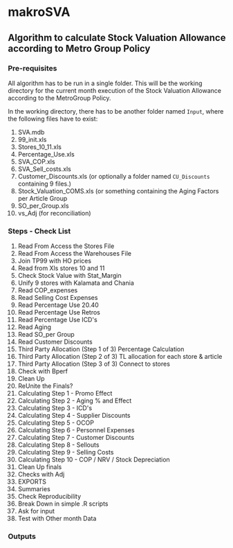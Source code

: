 makroSVA
========

## Algorithm to calculate Stock Valuation Allowance according to Metro Group Policy

### Pre-requisites

All algorithm has to be run in a single folder. This will be the working directory for the current month execution of the Stock Valuation Allowance according to the MetroGroup Policy.

In the working directory, there has to be another folder named `Input`, where the following files have to exist: 

1. SVA.mdb
2. 99_init.xls
3. Stores_10_11.xls
4. Percentage_Use.xls
5. SVA_COP.xls
6. SVA_Sell_costs.xls
7. Customer_Discounts.xls (or optionally a folder named `CU_Discounts` containing 9 files.)
8. Stock_Valuation_COMS.xls (or something containing the Aging Factors per Article Group
9. SO_per_Group.xls
10. vs_Adj (for reconciliation)


### Steps - Check List

1. Read From Access the Stores File
1. Read From Access the Warehouses File
1. Join TP99 with HO prices
1. Read from Xls stores 10 and 11
1. Check Stock Value with Stat_Margin
1. Unify 9 stores with Kalamata and Chania
1. Read COP_expenses
1. Read Selling Cost Expenses
1. Read Percentage Use 20.40
1. Read Percentage Use Retros 
1. Read Percentage Use ICD's
1. Read Aging
1. Read SO_per Group
1. Read Customer Discounts
1. Third Party Allocation (Step 1 of 3) Percentage Calculation
1. Third Party Allocation (Step 2 of 3) TL allocation for each store & article
1. Third Party Allocation (Step 3 of 3) Connect to stores
1. Check with Bperf
1. Clean Up
1. ReUnite the Finals?
1. Calculating Step 1 - Promo Effect
1. Calculating Step 2 - Aging % and Effect
1. Calculating Step 3 - ICD's
1. Calculating Step 4 - Supplier Discounts
1. Calculating Step 5 - OCOP
1. Calculating Step 6 - Personnel Expenses
1. Calculating Step 7 - Customer Discounts
1. Calculating Step 8 - Sellouts
1. Calculating Step 9 - Selling Costs
1. Calculating Step 10 - COP / NRV / Stock Depreciation
1. Clean Up finals
1. Checks with Adj
1. EXPORTS
1. Summaries
1. Check Reproducibility
1. Break Down in simple .R scripts
1. Ask for input
1. Test with Other month Data


### Outputs
